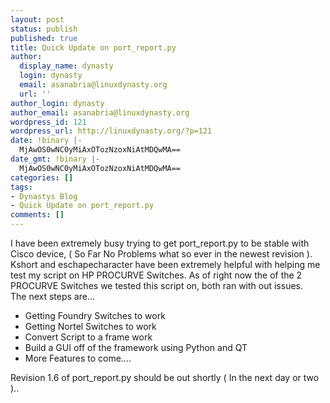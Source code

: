 ```yaml
---
layout: post
status: publish
published: true
title: Quick Update on port_report.py
author:
  display_name: dynasty
  login: dynasty
  email: asanabria@linuxdynasty.org
  url: ''
author_login: dynasty
author_email: asanabria@linuxdynasty.org
wordpress_id: 121
wordpress_url: http://linuxdynasty.org/?p=121
date: !binary |-
  MjAwOS0wNC0yMiAxOTozNzoxNiAtMDQwMA==
date_gmt: !binary |-
  MjAwOS0wNC0yMiAxOTozNzoxNiAtMDQwMA==
categories: []
tags:
- Dynastys Blog
- Quick Update on port_report.py
comments: []
---
```

<p>I have been extremely busy trying to get port_report.py to be stable with Cisco device, ( So Far No Problems what so ever in the newest revision ). Kshort and eschapecharacter have been extremely helpful with helping me test my script on HP PROCURVE Switches. As of right now the of the 2 PROCURVE Switches we tested this script on, both ran with out issues. <br />
The next steps are...</p>
<ul>
<li>Getting Foundry Switches to work</li>
<li>Getting Nortel Switches to work</li>
<li>Convert Script to a frame work</li>
<li>Build a GUI off of the framework using Python and QT</li>
<li>More Features to come....  </li>
</ul>
<p>Revision 1.6 of port_report.py should be out shortly ( In the next day or two ).. </p>
